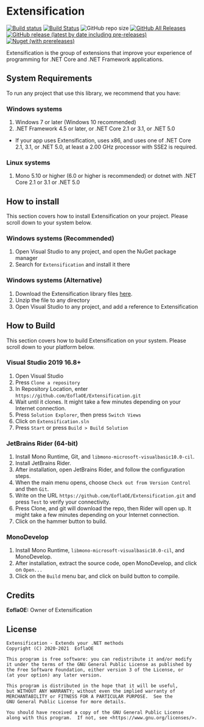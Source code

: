 # Extensification

[![Build status](https://ci.appveyor.com/api/projects/status/99vuwsmx8qqhj05u/branch/master?svg=true)](https://ci.appveyor.com/project/EoflaOE/extensification/branch/master) [![Build Status](https://travis-ci.org/EoflaOE/Extensification.svg?branch=master)](https://travis-ci.org/EoflaOE/Extensification) ![GitHub repo size](https://img.shields.io/github/repo-size/EoflaOE/Extensification?color=purple&label=size) [![GitHub All Releases](https://img.shields.io/github/downloads/EoflaOE/Extensification/total?color=purple&label=d/l)](https://github.com/EoflaOE/Extensification/releases) [![GitHub release (latest by date including pre-releases)](https://img.shields.io/github/v/release/EoflaOE/Extensification?color=purple&include_prereleases&label=github)](https://github.com/EoflaOE/Extensification/releases/latest) [![Nuget (with prereleases)](https://img.shields.io/nuget/vpre/Extensification?color=purple)](https://www.nuget.org/packages/Extensification/)

Extensification is the group of extensions that improve your experience of programming for .NET Core and .NET Framework applications. 

## System Requirements

To run any project that use this library, we recommend that you have:

### Windows systems

1. Windows 7 or later (Windows 10 recommended)
2. .NET Framework 4.5 or later, or .NET Core 2.1 or 3.1, or .NET 5.0

* If your app uses Extensification, uses x86, and uses one of .NET Core 2.1, 3.1, or .NET 5.0, at least a 2.00 GHz processor with SSE2 is required.

### Linux systems

1. Mono 5.10 or higher (6.0 or higher is recommended) or dotnet with .NET Core 2.1 or 3.1 or .NET 5.0

## How to install

This section covers how to install Extensification on your project. Please scroll down to your system below.

### Windows systems (Recommended)

1. Open Visual Studio to any project, and open the NuGet package manager
2. Search for `Extensification` and install it there

### Windows systems (Alternative)

1. Download the Extensification library files [here](https://github.com/EoflaOE/Extensification/releases).
2. Unzip the file to any directory
3. Open Visual Studio to any project, and add a reference to Extensification

## How to Build

This section covers how to build Extensification on your system. Please scroll down to your platform below.

### Visual Studio 2019 16.8+

1. Open Visual Studio
2. Press `Clone a repository`
3. In Repository Location, enter `https://github.com/EoflaOE/Extensification.git`
4. Wait until it clones. It might take a few minutes depending on your Internet connection.
5. Press `Solution Explorer`, then press `Switch Views`
6. Click on `Extensification.sln`
7. Press `Start` or press `Build > Build Solution`

### JetBrains Rider (64-bit)

1. Install Mono Runtime, Git, and `libmono-microsoft-visualbasic10.0-cil`.
2. Install JetBrains Rider.
3. After installation, open JetBrains Rider, and follow the configuration steps.
4. When the main menu opens, choose `Check out from Version Control` and then `Git`.
5. Write on the URL `https://github.com/EoflaOE/Extensification.git` and press `Test` to verify your connectivity.
6. Press Clone, and git will download the repo, then Rider will open up. It might take a few minutes depending on your Internet connection.
7. Click on the hammer button to build.

### MonoDevelop

1. Install Mono Runtime, `libmono-microsoft-visualbasic10.0-cil`, and MonoDevelop.
2. After installation, extract the source code, open MonoDevelop, and click on `Open...`
3. Click on the `Build` menu bar, and click on build button to compile.

## Credits

**EoflaOE:** Owner of Extensification

## License

    Extensification - Extends your .NET methods
    Copyright (C) 2020-2021  EoflaOE

    This program is free software: you can redistribute it and/or modify
    it under the terms of the GNU General Public License as published by
    the Free Software Foundation, either version 3 of the License, or
    (at your option) any later version.

    This program is distributed in the hope that it will be useful,
    but WITHOUT ANY WARRANTY; without even the implied warranty of
    MERCHANTABILITY or FITNESS FOR A PARTICULAR PURPOSE.  See the
    GNU General Public License for more details.

    You should have received a copy of the GNU General Public License
    along with this program.  If not, see <https://www.gnu.org/licenses/>.

